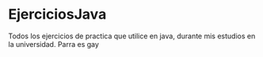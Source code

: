 # EjerciciosJava
Todos los ejercicios de practica que utilice en java, durante mis estudios en la universidad.
Parra es gay
